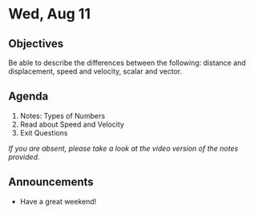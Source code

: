 Wed, Aug 11
=====================

Objectives
------------
Be able to describe the differences between the following: distance and displacement, speed and velocity, scalar and vector.

Agenda  
---------  

1. Notes: Types of Numbers
2. Read about Speed and Velocity
3. Exit Questions


*If you are absent, please take a look at the video version of the notes provided.*


Announcements
-------------  
- Have a great weekend!
<!--stackedit_data:
eyJoaXN0b3J5IjpbMTg4NjY0NzE0MCwtMjcyMDM4MjcsMTMwMz
MzNDgyNywxNTUxOTUzMTM2LC0xMTA2MTk3NTE1LC0xMjgxNzQy
MjM2LDE4NDkxMTc4MDUsOTA4OTAxMDU4LDkxMzk4Nzk2NiwxNT
I5OTQ2MDU4LDE2OTIyNDg3NTEsNDM1MjYyNTAyLDI2NjQwODgy
MiwxNzk1MDk0ODg3LC0xODE4NjYyMjcxLC0xMDY1MzMzNTIwLC
03MjAyMDEwNDQsODg0NzMyNDAsMzUyMzAyMDk0LDQzNTUyMTE0
Nl19
-->